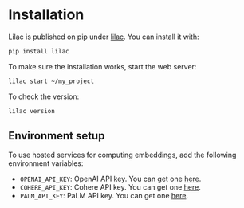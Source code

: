 # Installation

Lilac is published on pip under [lilac](https://pypi.org/project/lilac/). You can install it with:

```bash
pip install lilac
```

To make sure the installation works, start the web server:

```bash
lilac start ~/my_project
```

To check the version:

```bash
lilac version
```

## Environment setup

To use hosted services for computing embeddings, add the following environment variables:

- `OPENAI_API_KEY`: OpenAI API key. You can get one
  [here](https://platform.openai.com/account/api-keys).
- `COHERE_API_KEY`: Cohere API key. You can get one [here](https://dashboard.cohere.ai/api-keys).
- `PALM_API_KEY`: PaLM API key. You can get one [here](https://makersuite.google.com/app/apikey).
